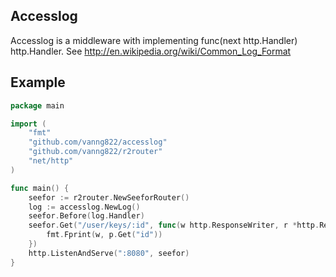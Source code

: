 ## Accesslog

Accesslog is a middleware with implementing func(next http.Handler) http.Handler. See http://en.wikipedia.org/wiki/Common_Log_Format

## Example

```go	
package main

import (
	"fmt"
	"github.com/vanng822/accesslog"
	"github.com/vanng822/r2router"
	"net/http"
)

func main() {
	seefor := r2router.NewSeeforRouter()
	log := accesslog.NewLog()
	seefor.Before(log.Handler)
	seefor.Get("/user/keys/:id", func(w http.ResponseWriter, r *http.Request, p r2router.Params) {
		fmt.Fprint(w, p.Get("id"))
	})
	http.ListenAndServe(":8080", seefor)
}
```	
